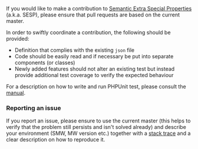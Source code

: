 If you would like to make a contribution to [Semantic Extra Special Properties][sesp] (a.k.a. SESP), please ensure that pull requests are based on the current master.

In order to swiftly coordinate a contribution, the following should be provided:
- Definition that complies with the existing `json` file
- Code should be easily read and if necessary be put into separate components (or classes)
- Newly added features should not alter an existing test but instead provide additional test coverage to verify the expected behaviour

For a description on how to write and run PHPUnit test, please consult the [manual][mw-testing].

### Reporting an issue

If you report an issue, please ensure to use the current master (this helps to verify that the problem still persists and isn't solved already) and describe your environment (SMW, MW version etc.) together with a [stack trace][stack-trace] and a clear description on how to reproduce it.

[sesp]: https://github.com/SemanticMediaWiki/SemanticExtraSpecialProperties
[mw-testing]: https://www.mediawiki.org/wiki/Manual:PHP_unit_testing
[stack-trace]: https://semantic-mediawiki.org/wiki/Stack_trace
